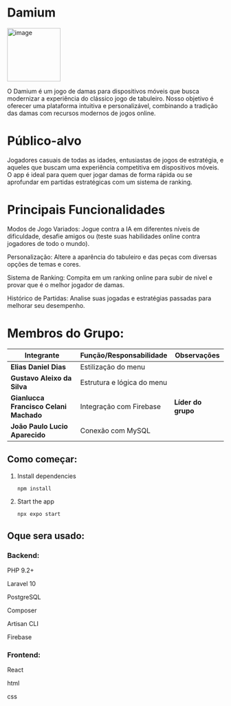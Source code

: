 # Damium
<img width="124" height="124" alt="image" src="https://github.com/user-attachments/assets/9ae25450-88d5-4553-9a64-c0068aca5a56" />

O Damium é um jogo de damas para dispositivos móveis que busca modernizar a experiência do clássico jogo de tabuleiro. Nosso objetivo é oferecer uma plataforma intuitiva e personalizável, combinando a tradição das damas com recursos modernos de jogos online.

# Público-alvo
Jogadores casuais de todas as idades, entusiastas de jogos de estratégia, e aqueles que buscam uma experiência competitiva em dispositivos móveis. O app é ideal para quem quer jogar damas de forma rápida ou se aprofundar em partidas estratégicas com um sistema de ranking.

# Principais Funcionalidades
Modos de Jogo Variados: Jogue contra a IA em diferentes níveis de dificuldade, desafie amigos ou (teste suas habilidades online contra jogadores de todo o mundo).

Personalização: Altere a aparência do tabuleiro e das peças com diversas opções de temas e cores.

Sistema de Ranking: Compita em um ranking online para subir de nível e provar que é o melhor jogador de damas.

Histórico de Partidas: Analise suas jogadas e estratégias passadas para melhorar seu desempenho.

# Membros do Grupo:

| Integrante                             | Função/Responsabilidade    | Observações        |
| -------------------------------------- | -------------------------- | ------------------ |
| **Elias Daniel Dias**                  | Estilização do menu        |                    |
| **Gustavo Aleixo da Silva**            | Estrutura e lógica do menu |                    |
| **Gianlucca Francisco Celani Machado** | Integração com Firebase    | **Líder do grupo** |
| **João Paulo Lucio Aparecido**         | Conexão com MySQL          |                    |


## Como começar:


1. Install dependencies

   ```bash
   npm install
   ```

2. Start the app

   ```bash
   npx expo start
   ```

## Oque sera usado:

### Backend:

PHP 9.2+

Laravel 10

PostgreSQL

Composer

Artisan CLI

Firebase

### Frontend:

React

html

css
